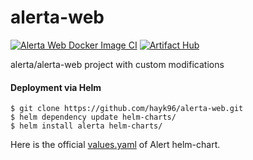 # alerta-web
[![Alerta Web Docker Image CI](https://github.com/hayk96/alerta-web/actions/workflows/docker-image.yml/badge.svg)](https://github.com/hayk96/alerta-web/actions/workflows/docker-image.yml)
[![Artifact Hub](https://img.shields.io/endpoint?url=https://artifacthub.io/badge/repository/alerta-web)](https://artifacthub.io/packages/search?repo=alerta-web)

alerta/alerta-web project with custom modifications

#### Deployment via Helm
````shell
$ git clone https://github.com/hayk96/alerta-web.git
$ helm dependency update helm-charts/
$ helm install alerta helm-charts/
````

Here is the official [values.yaml](https://github.com/alerta/docker-alerta/blob/master/contrib/kubernetes/helm/alerta/values.yaml) of Alert helm-chart.

